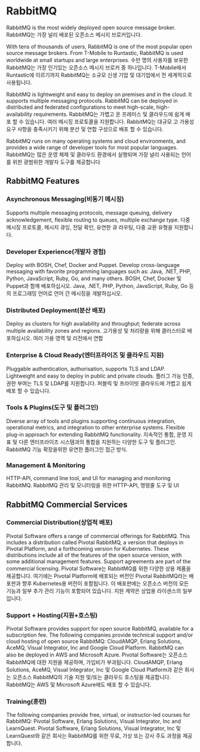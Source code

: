 # RabbitMQ

RabbitMQ is the most widely deployed open source message broker.
RabbitMQ는 가장 널리 배포된 오픈소스 메시지 브로커입니다.

With tens of thousands of users, RabbitMQ is one of the most popular open source message brokers. From T-Mobile to Runtastic, RabbitMQ is used worldwide at small startups and large enterprises.
수만 명의 사용자를 보유한 RabbitMQ는 가장 인기있는 오픈소스 메시지 브로커 중 하나입니다. T-Mobile에서 Runtastic에 이르기까지 RabbitMQ는 소규모 신생 기업 및 대기업에서 전 세계적으로 사용됩니다.

RabbitMQ is lightweight and easy to deploy on premises and in the cloud. It supports multiple messaging protocols. RabbitMQ can be deployed in distributed and federated configurations to meet high-scale, high-availability requirements.
RabbitMQ는 가볍고 온 프레미스 및 클라우드에 쉽게 배포 할 수 있습니다. 여러 메시징 프로토콜을 지원합니다. RabbitMQ는 대규모 고 가용성 요구 사항을 충족시키기 위해 분산 및 연합 구성으로 배포 할 수 있습니다.

RabbitMQ runs on many operating systems and cloud environments, and provides a wide range of developer tools for most popular languages.
RabbitMQ는 많은 운영 체제 및 클라우드 환경에서 실행되며 가장 널리 사용되는 언어를 위한 광범위한 개발자 도구를 제공합니다

## RabbitMQ Features

### Asynchronous Messaging(비동기 메시징)

Supports multiple messaging protocols, message queuing, delivery acknowledgement, flexible routing to queues, multiple exchange type.
다중 메시징 프로토콜, 메시지 큐잉, 전달 확인, 유연한 큐 라우팅, 다중 교환 유형을 지원합니다.

### Developer Experience(개발자 경험)

Deploy with BOSH, Chef, Docker and Puppet. Develop cross-language messaging with favorite programming languages such as: Java, .NET, PHP, Python, JavaScript, Ruby, Go, and many others.
BOSH, Chef, Docker 및 Puppet과 함께 배포하십시오. Java, .NET, PHP, Python, JavaScript, Ruby, Go 등의 프로그래밍 언어로 언어 간 메시징을 개발하십시오.

### Distributed Deployment(분산 배포)

Deploy as clusters for high availability and throughput; federate across multiple availability zones and regions.
고가용성 및 처리량을 위해 클러스터로 배포하십시오. 여러 가용 영역 및 리전에서 연합

### Enterprise & Cloud Ready(엔터프라이즈 및 클라우드 지원)

Pluggable authentication, authorisation, supports TLS and LDAP. Lightweight and easy to deploy in public and private clouds.
플러그 가능 인증, 권한 부여는 TLS 및 LDAP를 지원합니다. 퍼블릭 및 프라이빗 클라우드에 가볍고 쉽게 배포 할 수 있습니다.

### Tools & Plugins(도구 및 플러그인)

Diverse array of tools and plugins supporting continuous integration, operational metrics, and integration to other enterprise systems. Flexible plug-in approach for extending RabbitMQ functionality.
지속적인 통합, 운영 지표 및 다른 엔터프라이즈 시스템과의 통합을 지원하는 다양한 도구 및 플러그인. RabbitMQ 기능 확장을위한 유연한 플러그인 접근 방식.

### Management & Monitoring

HTTP-API, command line tool, and UI for managing and monitoring RabbitMQ.
RabbitMQ 관리 및 모니터링을 위한 HTTP-API, 명령줄 도구 및 UI

## RabbitMQ Commercial Services

### Commercial Distribution(상업적 배포)

Pivotal Software offers a range of commercial offerings for RabbitMQ. This includes a distribution called Pivotal RabbitMQ, a version that deploys in Pivotal Platform, and a forthcoming version for Kubernetes. These distributions include all of the features of the open source version, with some additional management features. Support agreements are part of the commercial licensing.
Pivotal Software는 RabbitMQ를 위한 다양한 상용 제품을 제공합니다. 여기에는 Pivotal Platform에 배포되는 버전인 Pivotal RabbitMQ라는 배포판과 향후 Kubernetes용 버전이 포함됩니다. 이 배포판에는 오픈소스 버전의 모든 기능과 일부 추가 관리 기능이 포함되어 있습니다. 지원 계약은 상업용 라이센스의 일부입니다.

### Support + Hosting(지원+호스팅)

Pivotal Software provides support for open source RabbitMQ, available for a subscription fee. The following companies provide technical support and/or cloud hosting of open source RabbitMQ: CloudAMQP, Erlang Solutions, AceMQ, Visual Integrator, Inc and Google Cloud Platform. RabbitMQ can also be deployed in AWS and Microsoft Azure.
Pivotal Software는 오픈소스 RabbitMQ에 대한 지원을 제공하며, 가입비가 부과됩니다. CloudAMQP, Erlang Solutions, AceMQ, Visual Integrator, Inc 및 Google Cloud Platform과 같은 회사는 오픈소스 RabbitMQ의 기술 지원 및/또는 클라우드 호스팅을 제공합니다. RabbitMQ는 AWS 및 Microsoft Azure에도 배포 할 수 있습니다.

### Training(훈련)

The following companies provide free, virtual, or instructor-led courses for RabbitMQ: Pivotal Software, Erlang Solutions, Visual Integrator, Inc and LearnQuest.
Pivotal Software, Erlang Solutions, Visual Integrator, Inc 및 LearnQuest와 같은 회사는 RabbitMQ를 위한 무료, 가상 또는 강사 주도 과정을 제공합니다.
